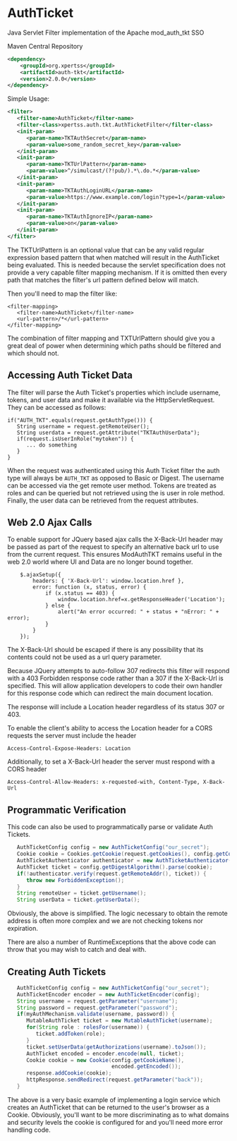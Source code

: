 # AuthTicket
Java Servlet Filter implementation of the Apache mod_auth_tkt SSO


Maven Central Repository

```xml
<dependency>
    <groupId>org.xpertss</groupId>
    <artifactId>auth-tkt</artifactId>
    <version>2.0.0</version>
</dependency>
```


Simple Usage:
```xml
<filter>
   <filter-name>AuthTicket</filter-name>
   <filter-class>xpertss.auth.tkt.AuthTicketFilter</filter-class>
   <init-param>
      <param-name>TKTAuthSecret</param-name>
      <param-value>some_random_secret_key</param-value>
   </init-param>
   <init-param>
      <param-name>TKTUrlPattern</param-name>
      <param-value>^/simulcast/(?!pub/).*\.do.*</param-value>
   </init-param>
   <init-param>
      <param-name>TKTAuthLoginURL</param-name>
      <param-value>https://www.example.com/login?type=1</param-value>
   </init-param>
   <init-param>
      <param-name>TKTAuthIgnoreIP</param-name>
      <param-value>on</param-value>
   </init-param>
</filter>
```
The TKTUrlPattern is an optional value that can be any valid regular expression
based pattern that when matched will result in the AuthTicket being evaluated.
This is needed because the servlet specification does not provide a very capable
filter mapping mechanism. If it is omitted then every path that matches the
filter's url pattern defined below will match.

Then you'll need to map the filter like:
```
<filter-mapping>
   <filter-name>AuthTicket</filter-name>
   <url-pattern>/*</url-pattern>
</filter-mapping>
```

The combination of filter mapping and TXTUrlPattern should give you a great deal
of power when determining which paths should be filtered and which should not.


Accessing Auth Ticket Data
--------------------------

The filter will parse the Auth Ticket's properties which include username, tokens,
and user data and make it available via the HttpServletRequest. They can be accessed
as follows:

```
if("AUTH_TKT".equals(request.getAuthType())) {
   String username = request.getRemoteUser();
   String userdata = request.getAttribute("TKTAuthUserData");
   if(request.isUserInRole("mytoken")) {
      ... do something
   }
}
```

When the request was authenticated using this Auth Ticket filter the auth type will
always be `AUTH_TKT` as opposed to Basic or Digest. The username can be accessed via
the get remote user method. Tokens are treated as roles and can be queried but not
retrieved using the is user in role method. Finally, the user data can be retrieved
from the request attributes.


Web 2.0 Ajax Calls
------------------

To enable support for JQuery based ajax calls the X-Back-Url header may be passed as
part of the request to specify an alternative back url to use from the current request.
This ensures ModAuthTKT remains useful in the web 2.0 world where UI and Data are no
longer bound together.

```
    $.ajaxSetup({
        headers: { 'X-Back-Url': window.location.href },
        error: function (x, status, error) {
            if (x.status == 403) {
                window.location.href=x.getResponseHeader('Location');
            } else {
                alert("An error occurred: " + status + "nError: " + error);
            }
        }
    });
```
The X-Back-Url should be escaped if there is any possibility that its contents could
not be used as a url query parameter.

Because JQuery attempts to auto-follow 307 redirects this filter will respond with a
403 Forbidden response code rather than a 307 if the X-Back-Url is specified. This
will allow application developers to code their own handler for this response code
which can redirect the main document location.

The response will include a Location header regardless of its status 307 or 403.

To enable the client's ability to access the Location header for a CORS requests the
server must include the header

```
Access-Control-Expose-Headers: Location
```

Additionally, to set a X-Back-Url header the server must respond with a CORS header

```
Access-Control-Allow-Headers: x-requested-with, Content-Type, X-Back-Url
```


Programmatic Verification
-------------------------

This code can also be used to programmatically parse or validate Auth Tickets.

```java
   AuthTicketConfig config = new AuthTicketConfig("our_secret");
   Cookie cookie = Cookies.getCookie(request.getCookies(), config.getCookieName());
   AuthTicketAuthenticator authenticator = new AuthTicketAuthenticator(config);
   AuthTicket ticket = config.getDigestAlgorithm().parse(cookie);
   if(!authenticator.verify(request.getRemoteAddr(), ticket)) {
      throw new ForbiddenException();
   }
   String remoteUser = ticket.getUsername();
   String userData = ticket.getUserData();
```

Obviously, the above is simplified. The logic necessary to obtain the remote
address is often more complex and we are not checking tokens nor expiration.

There are also a number of RuntimeExceptions that the above code can throw that
you may wish to catch and deal with.


Creating Auth Tickets
---------------------

```java
   AuthTicketConfig config = new AuthTicketConfig("our_secret");
   AuthTicketEncoder encoder = new AuthTicketEncoder(config);
   String username = request.getParameter("username");
   String password = request.getParameter("password");
   if(myAuthMechanism.validate(username, password)) {
      MutableAuthTicket ticket = new MutableAuthTicket(username);
      for(String role : rolesFor(username)) {
         ticket.addToken(role);
      }
      ticket.setUserData(getAuthorizations(username).toJson());
      AuthTicket encoded = encoder.encode(null, ticket);
      Cookie cookie = new Cookie(config.getCookieName(),
                                 encoded.getEncoded());
      response.addCookie(cookie);
      httpResponse.sendRedirect(request.getParameter("back"));
   }
```

The above is a very basic example of implementing a login service which creates
an AuthTicket that can be returned to the user's browser as a Cookie. Obviously,
you'll want to be more discriminating as to what domains and security levels the
cookie is configured for and you'll need more error handling code.